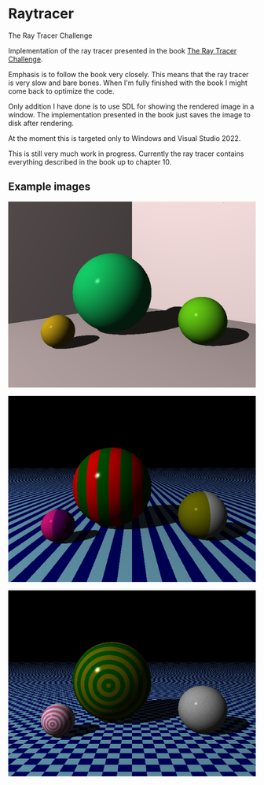 # Raytracer
The Ray Tracer Challenge

Implementation of the ray tracer presented in the book [The Ray Tracer Challenge](http://raytracerchallenge.com/).

Emphasis is to follow the book very closely. This means that the ray tracer is very slow and bare bones. When I'm fully finished with the book I might come back to optimize the code. 

Only addition I have done is to use SDL for showing the rendered image in a window. The implementation presented in the book just saves the image to disk after rendering.

At the moment this is targeted only to Windows and Visual Studio 2022.

This is still very much work in progress. Currently the ray tracer contains everything described in the book up to chapter 10.

## Example images 

![Spheres with shadows](https://github.com/tanelirautio/raytracer/blob/main/bin/spheres_with_shadows.png "Spheres with shadows")

![Spheres with striped pattern](https://github.com/tanelirautio/raytracer/blob/main/bin/spheres_with_striped_pattern.png "Spheres with striped pattern")

![Spheres with different patterns](https://github.com/tanelirautio/raytracer/blob/main/bin/spheres_with_different_patterns.png "Spheres with different patterns")
